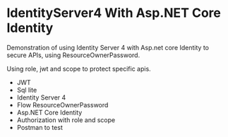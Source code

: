# IdentityServer4 With Asp.NET Core Identity
Demonstration of using Identity Server 4 with Asp.net core Identity to secure APIs, using ResourceOwnerPassword.

Using role, jwt and scope to protect specific apis.

- JWT
- Sql lite
- Identity Server 4
- Flow ResourceOwnerPassword 
- Asp.NET Core Identity
- Authorization with role and scope
- Postman to test


